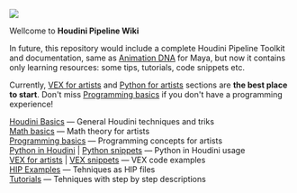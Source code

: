 [![](https://c1.staticflickr.com/1/865/26558997907_fbcb313dfc_o.gif)](https://c1.staticflickr.com/1/865/26558997907_fbcb313dfc_o.gif)

Wellcome to **Houdini Pipeline Wiki** 

In future, this repository would include a complete Houdini Pipeline Toolkit and documentation, same as [Animation DNA](https://github.com/kiryha/AnimationDNA/wiki) for Maya, but now it contains only learning resources: some tips, tutorials, code snippets etc. 

Currently, [VEX for artists](vex-for-artists) and [Python for artists](python-for-artists) sections are **the best place to start**. Don't miss [Programming basics](programming-basics) if you don't have a programming experience!

[Houdini Basics](houdini-basics) — General Houdini techniques and triks  
[Math basics](Math-basics) — Math theory for artists  
[Programming basics](programming-basics) — Programming concepts for artists  
[Python in Houdini](python) | [Python snippets](python-snippets) — Python in Houdini usage  
[VEX for artists](vex-for-artists) | [VEX snippets](vex-snippets) — VEX code examples  
[HIP Examples](examples) — Tehniques as HIP files   
[Tutorials](tutorials) — Tehniques with step by step descriptions